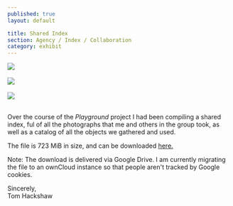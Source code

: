 ```yaml
---
published: true
layout: default

title: Shared Index
section: Agency / Index / Collaboration
category: exhibit
---
```


<img src="https://farm1.staticflickr.com/260/18899532252_1af810cf8e_c.jpg">
<br><br>
<img src="https://farm1.staticflickr.com/532/18282218604_e12b25561b_c.jpg">
<br><br>
<img src="https://farm6.staticflickr.com/5560/18899531772_93ecd2ffd8_c.jpg">
<br><br>

Over the course of the _Playground_ project I had been compiling a shared index, ful of all the photographs that me and others in the group took, as well as a catalog of all the objects we gathered and used.

The file is 723 MiB in size, and can be downloaded [here.][here]

Note: The download is delivered via Google Drive. I am currently migrating the file to an ownCloud instance so that people aren't tracked by Google cookies.




Sincerely,
<br>
Tom Hackshaw









[here]: https://drive.google.com/file/d/0Bydg1JXZmmwKSlpBUTJGdUY4TjQ/view?usp=sharing
